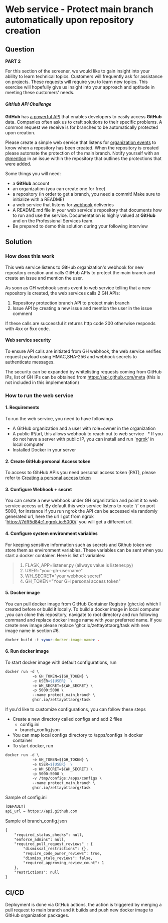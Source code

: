 # Web service - Protect main branch automatically upon repository creation

## Question


**PART 2**

For this section of the screener, we would like to gain insight into your ability to learn technical topics. Customers will frequently ask for assistance on projects. These requests will require you to learn new topics. This exercise will hopefully give us insight into your approach and aptitude in meeting these customers' needs.

##### ****GitHub** API Challenge**

**GitHub** has [a powerful API](https://developer.github.com/v3/) that enables developers to easily access **GitHub** data. Companies often ask us to craft solutions to their specific problems. A common request we receive is for branches to be automatically protected upon creation.

Please create a simple web service that listens for [organization events](https://developer.github.com/webhooks/#events) to know when a repository has been created. When the repository is created please automate the protection of the main branch. Notify yourself with an [@mention](https://help.github.com/articles/basic-writing-and-formatting-syntax/#mentioning-users-and-teams) in an issue within the repository that outlines the protections that were added.

Some things you will need:

* a **GitHub** account
* an organization (you can create one for free)
* a repository (in order to get a branch, you need a commit! Make sure to initialize with a README)
* a web service that listens for [webhook](https://developer.github.com/webhooks/) deliveries
* A README.md file in your web service's repository that documents how to run and use the service. Documentation is highly valued at **GitHub** and on the Professional Services team.
* Be prepared to demo this solution during your following interview

## Solution

### How does this work

This web service listens to GitHub organization's webhook for new repository creation and calls GitHub APIs to protect the main branch and create an issue and mention the user.

As soon as GH webhook sends event to web service telling that a new repository is created, the web services calls 2 GH APIs:

1. Repository protection branch API to protect main branch
2. Issue API by creating a new issue and mention the user in the issue comment

If these calls are successful it returns http code 200 otherwise responds with 4xx or 5xx code.

#### Web service security

To ensure API calls are initiated from GH webhook, the web service verifies request payload using HMAC,SHA-256 and webhook secrets to authenticate messages.

The security can be expanded by whitelisting requests coming from GitHub IPs, list of GH IPs can be obtained from https://api.github.com/meta (this is not included in this implementation)

### How to run the web service

#### 1. Requirements

To run the web service, you need to have followings

* A GitHub organization and a user with role=owner in the organization
* A public IP/url, this allows webhook to reach out to web service
    * If you do not have a server with public IP, you can install and run '[ngrok](https://ngrok.com/)' in local computer
* Installed Docker in your server

#### 2. Create GitHub personal Access token

To access to GihHub APIs you need personal access token (PAT), please refer to [Creating a personal access token](https://docs.github.com/en/github/authenticating-to-github/keeping-your-account-and-data-secure/creating-a-personal-access-token)

#### 3. Configure Webhook + secret

You can create a new webhook under GH organization and point it to web service access url. By default this web service listens to route '/' on port 5000, for instance if you run ngrok the API can be accessed via randomly generated url, here the url I got from ngrok 'https://7dff5d84c1.ngrok.io:5000/' you will get a different url.

#### 4. Configure system environment variables

For keeping sensitive information such as secrets and Github token we store them as environment variables. These variables can be sent when you start a docker container. Here is list of variables:

> 1. FLASK_APP=listener.py (allways value is listener.py)
> 2. USER="your-gh-username"
> 3. WH_SECRET="your webhook secret"
> 4. GH_TOKEN="Your GH personal access token"

#### 5. Docker image

You can pull docker image from GitHub Container Registry (ghcr.io) which I created before or build it locally. To build a docker image in local computer ,you can clone this repository, navigate to root directory and run following command and replace docker image name with your preferred name. If you create new image please replace 'ghcr.io/zettayottaorg/task with new image name in section #6.

```apache
docker build -t <your-docker-image-name> .
```

#### 6. Run docker image

To start docker image with default configurations, run

```apache
docker run -d \
            -e GH_TOKEN=${GH_TOKEN} \
            -e USER=${USER}  \
            -e WH_SECRET=${WH_SECRET} \
            -p 5000:5000 \
            --name protect_main_branch \
            ghcr.io/zettayottaorg/task
```

If you'd like to customize configurations, you can follow these steps

* Create a new directory called configs and add 2 files
  * config.ini
  * branch_config.json
* You can map local configs directory to /apps/configs in docker container
* To start docker, run

```apache
docker run -d \
            -e GH_TOKEN=${GH_TOKEN} \
            -e USER=${USER}  \
            -e WH_SECRET=${WH_SECRET} \
            -p 5000:5000 \
            -v /tmp/configs:/apps/configs \
            --name protect_main_branch \
            ghcr.io/zettayottaorg/task
```

Sample of config.ini

```apache
[DEFAULT]
api_url = https://api.github.com
```

Sample of branch_config.json

```apache
{
    "required_status_checks": null,
    "enforce_admins": null,
    "required_pull_request_reviews" : {
        "dismissal_restrictions": {},  
        "require_code_owner_reviews": true,
        "dismiss_stale_reviews": false,
        "required_approving_review_count": 1
    },
    "restrictions": null
}
```

## CI/CD

Deployment is done via GitHub actions, the action is triggered by merging a pull request to main branch and it builds and push new docker image to GitHub organization packages.
